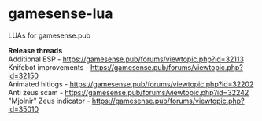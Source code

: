 # gamesense-lua
LUAs for gamesense.pub

**Release threads**  
Additional ESP - https://gamesense.pub/forums/viewtopic.php?id=32113  
Knifebot improvements - https://gamesense.pub/forums/viewtopic.php?id=32150  
Animated hitlogs - https://gamesense.pub/forums/viewtopic.php?id=32202  
Anti zeus scam - https://gamesense.pub/forums/viewtopic.php?id=32242  
"Mjolnir" Zeus indicator - https://gamesense.pub/forums/viewtopic.php?id=35010
